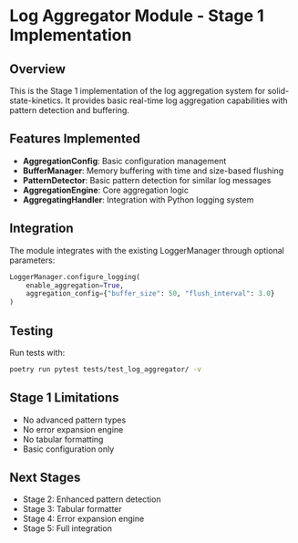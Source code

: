 # Log Aggregator Module - Stage 1 Implementation

## Overview
This is the Stage 1 implementation of the log aggregation system for solid-state-kinetics. It provides basic real-time log aggregation capabilities with pattern detection and buffering.

## Features Implemented
- **AggregationConfig**: Basic configuration management
- **BufferManager**: Memory buffering with time and size-based flushing
- **PatternDetector**: Basic pattern detection for similar log messages
- **AggregationEngine**: Core aggregation logic
- **AggregatingHandler**: Integration with Python logging system

## Integration
The module integrates with the existing LoggerManager through optional parameters:
```python
LoggerManager.configure_logging(
    enable_aggregation=True,
    aggregation_config={"buffer_size": 50, "flush_interval": 3.0}
)
```

## Testing
Run tests with:
```bash
poetry run pytest tests/test_log_aggregator/ -v
```

## Stage 1 Limitations
- No advanced pattern types
- No error expansion engine
- No tabular formatting
- Basic configuration only

## Next Stages
- Stage 2: Enhanced pattern detection
- Stage 3: Tabular formatter
- Stage 4: Error expansion engine
- Stage 5: Full integration
